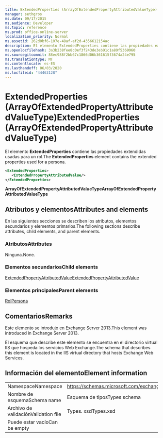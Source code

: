 ```yaml
---
title: ExtendedProperties (ArrayOfExtendedPropertyAttributedValueType)
manager: sethgros
ms.date: 09/17/2015
ms.audience: Developer
ms.topic: reference
ms.prod: office-online-server
localization_priority: Normal
ms.assetid: 262d0bf6-107e-48af-af2d-4356612154ac
description: El elemento ExtendedProperties contiene las propiedades extendidas usadas para un rol.
ms.openlocfilehash: 3a3b238fee8c0ef3f243de3eb91c1a80f5369960
ms.sourcegitcommit: 88ec988f2bb67c1866d06b361615f3674a24e795
ms.translationtype: MT
ms.contentlocale: es-ES
ms.lasthandoff: 06/03/2020
ms.locfileid: "44463128"
---
```

# <a name="extendedproperties-arrayofextendedpropertyattributedvaluetype"></a><span data-ttu-id="7eca3-103">ExtendedProperties (ArrayOfExtendedPropertyAttributedValueType)</span><span class="sxs-lookup"><span data-stu-id="7eca3-103">ExtendedProperties (ArrayOfExtendedPropertyAttributedValueType)</span></span>

<span data-ttu-id="7eca3-104">El elemento **ExtendedProperties** contiene las propiedades extendidas usadas para un rol.</span><span class="sxs-lookup"><span data-stu-id="7eca3-104">The **ExtendedProperties** element contains the extended properties used for a persona.</span></span> 
  
```XML
<ExtendedProperties>
   <ExtendedPropertyAttributedValue/>
</ExtendedProperties>
```

 <span data-ttu-id="7eca3-105">**ArrayOfExtendedPropertyAttributedValueType**</span><span class="sxs-lookup"><span data-stu-id="7eca3-105">**ArrayOfExtendedPropertyAttributedValueType**</span></span>
## <a name="attributes-and-elements"></a><span data-ttu-id="7eca3-106">Atributos y elementos</span><span class="sxs-lookup"><span data-stu-id="7eca3-106">Attributes and elements</span></span>

<span data-ttu-id="7eca3-107">En las siguientes secciones se describen los atributos, elementos secundarios y elementos primarios.</span><span class="sxs-lookup"><span data-stu-id="7eca3-107">The following sections describe attributes, child elements, and parent elements.</span></span>
  
### <a name="attributes"></a><span data-ttu-id="7eca3-108">Atributos</span><span class="sxs-lookup"><span data-stu-id="7eca3-108">Attributes</span></span>

<span data-ttu-id="7eca3-109">Ninguna.</span><span class="sxs-lookup"><span data-stu-id="7eca3-109">None.</span></span>
  
### <a name="child-elements"></a><span data-ttu-id="7eca3-110">Elementos secundarios</span><span class="sxs-lookup"><span data-stu-id="7eca3-110">Child elements</span></span>

[<span data-ttu-id="7eca3-111">ExtendedPropertyAttributedValue</span><span class="sxs-lookup"><span data-stu-id="7eca3-111">ExtendedPropertyAttributedValue</span></span>](extendedpropertyattributedvalue.md)
  
### <a name="parent-elements"></a><span data-ttu-id="7eca3-112">Elementos principales</span><span class="sxs-lookup"><span data-stu-id="7eca3-112">Parent elements</span></span>

[<span data-ttu-id="7eca3-113">Rol</span><span class="sxs-lookup"><span data-stu-id="7eca3-113">Persona</span></span>](persona.md)
  
## <a name="remarks"></a><span data-ttu-id="7eca3-114">Comentarios</span><span class="sxs-lookup"><span data-stu-id="7eca3-114">Remarks</span></span>

<span data-ttu-id="7eca3-115">Este elemento se introdujo en Exchange Server 2013.</span><span class="sxs-lookup"><span data-stu-id="7eca3-115">This element was introduced in Exchange Server 2013.</span></span>
  
<span data-ttu-id="7eca3-116">El esquema que describe este elemento se encuentra en el directorio virtual IIS que hospeda los servicios Web Exchange.</span><span class="sxs-lookup"><span data-stu-id="7eca3-116">The schema that describes this element is located in the IIS virtual directory that hosts Exchange Web Services.</span></span>
  
## <a name="element-information"></a><span data-ttu-id="7eca3-117">Información del elemento</span><span class="sxs-lookup"><span data-stu-id="7eca3-117">Element information</span></span>

|||
|:-----|:-----|
|<span data-ttu-id="7eca3-118">Namespace</span><span class="sxs-lookup"><span data-stu-id="7eca3-118">Namespace</span></span>  <br/> |https://schemas.microsoft.com/exchange/services/2006/types  <br/> |
|<span data-ttu-id="7eca3-119">Nombre de esquema</span><span class="sxs-lookup"><span data-stu-id="7eca3-119">Schema name</span></span>  <br/> |<span data-ttu-id="7eca3-120">Esquema de tipos</span><span class="sxs-lookup"><span data-stu-id="7eca3-120">Types schema</span></span>  <br/> |
|<span data-ttu-id="7eca3-121">Archivo de validación</span><span class="sxs-lookup"><span data-stu-id="7eca3-121">Validation file</span></span>  <br/> |<span data-ttu-id="7eca3-122">Types. xsd</span><span class="sxs-lookup"><span data-stu-id="7eca3-122">Types.xsd</span></span>  <br/> |
|<span data-ttu-id="7eca3-123">Puede estar vacío</span><span class="sxs-lookup"><span data-stu-id="7eca3-123">Can be empty</span></span>  <br/> ||
   

